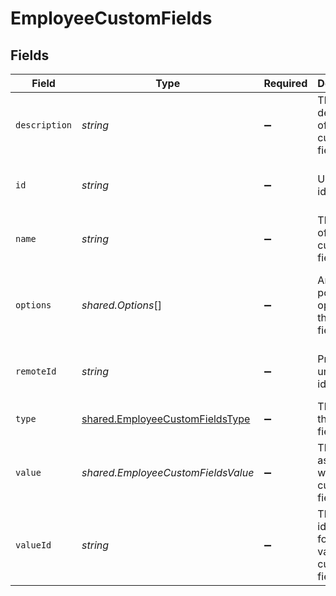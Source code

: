 # EmployeeCustomFields


## Fields

| Field                                                                                     | Type                                                                                      | Required                                                                                  | Description                                                                               | Example                                                                                   |
| ----------------------------------------------------------------------------------------- | ----------------------------------------------------------------------------------------- | ----------------------------------------------------------------------------------------- | ----------------------------------------------------------------------------------------- | ----------------------------------------------------------------------------------------- |
| `description`                                                                             | *string*                                                                                  | :heavy_minus_sign:                                                                        | The description of the custom field.                                                      | The completion status of the employee's training.                                         |
| `id`                                                                                      | *string*                                                                                  | :heavy_minus_sign:                                                                        | Unique identifier                                                                         | 8187e5da-dc77-475e-9949-af0f1fa4e4e3                                                      |
| `name`                                                                                    | *string*                                                                                  | :heavy_minus_sign:                                                                        | The name of the custom field.                                                             | Training Completion Status                                                                |
| `options`                                                                                 | *shared.Options*[]                                                                        | :heavy_minus_sign:                                                                        | An array of possible options for the custom field.                                        | [<br/>"Not Started",<br/>"In Progress",<br/>"Completed",<br/>"Overdue"<br/>]              |
| `remoteId`                                                                                | *string*                                                                                  | :heavy_minus_sign:                                                                        | Provider's unique identifier                                                              | 8187e5da-dc77-475e-9949-af0f1fa4e4e3                                                      |
| `type`                                                                                    | [shared.EmployeeCustomFieldsType](../../../sdk/models/shared/employeecustomfieldstype.md) | :heavy_minus_sign:                                                                        | The type of the custom field.                                                             | Dropdown                                                                                  |
| `value`                                                                                   | *shared.EmployeeCustomFieldsValue*                                                        | :heavy_minus_sign:                                                                        | The value associated with the custom field.                                               | Completed                                                                                 |
| `valueId`                                                                                 | *string*                                                                                  | :heavy_minus_sign:                                                                        | The unique identifier for the value of the custom field.                                  | value_456                                                                                 |